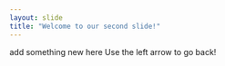 ```yaml
---
layout: slide
title: "Welcome to our second slide!"
---
```

add something new here
Use the left arrow to go back!
